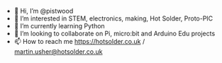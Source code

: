 - 👋 Hi, I’m @pistwood
- 👀 I’m interested in STEM, electronics, making, Hot Solder, Proto-PIC
- 🌱 I’m currently learning Python
- 💞️ I’m looking to collaborate on Pi, micro:bit and Arduino Edu projects
- 📫 How to reach me https://hotsolder.co.uk / martin.usher@hotsolder.co.uk

<!---
pistwood/pistwood is a ✨ special ✨ repository because its `README.md` (this file) appears on your GitHub profile.
You can click the Preview link to take a look at your changes.
--->
